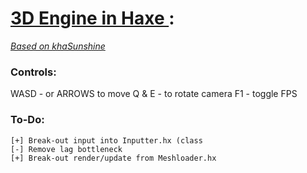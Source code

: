 # [3D Engine in Haxe ](https://github.com/Sondro/3D-Engine): 
[_Based on khaSunshine_](https://github.com/juakob/khaSunshine) 

### Controls:

WASD - or ARROWS to move
Q & E - to rotate camera
F1 - toggle FPS


### To-Do:
```
[+] Break-out input into Inputter.hx (class
[-] Remove lag bottleneck
[+] Break-out render/update from Meshloader.hx
```
